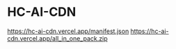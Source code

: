 # HC-AI-CDN 

https://hc-ai-cdn.vercel.app/manifest.json
https://hc-ai-cdn.vercel.app/all_in_one_pack.zip
